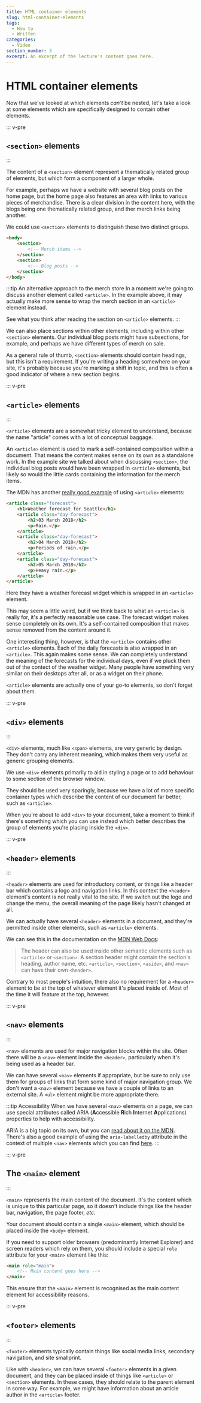 ```yaml
---
title: HTML container elements
slug: html-container-elements
tags:
  - How to
  - Written
categories:
  - Video
section_number: 3
excerpt: An excerpt of the lecture's content goes here.
---
```


# HTML container elements

Now that we've looked at which elements *can't* be nested, let's take a look at some elements which are specifically designed to contain other elements.

::: v-pre
## `<section>` elements
:::

The content of a `<section>` element represent a thematically related group of elements, but which form a component of a larger whole.

For example, perhaps we have a website with several blog posts on the home page, but the home page also features an area with links to various pieces of merchandise. There is a clear division in the content here, with the blogs being one thematically related group, and ther merch links being another.

We could use `<section>` elements to distinguish these two distinct groups.

```html
<body>
    <section>
        <!-- Merch items -->
    </section>
    <section>
        <!-- Blog posts -->
    </section>
</body>
```

:::tip An alternative approach to the merch store
In a moment we're going to discuss another element called `<article>`. In the example above, it may actually make more sense to wrap the merch section in an `<article>` element instead.

See what you think after reading the section on `<article>` elements. 
:::

We can also place sections within other elements, including within other `<section>` elements. Our individual blog posts might have subsections, for example, and perhaps we have different types of merch on sale.

As a general rule of thumb, `<section>` elements should contain headings, but this isn't a requirement. If you're writing a heading somewhere on your site, it's probably because you're marking a shift in topic, and this is often a good indicator of where a new section begins.

::: v-pre
## `<article>` elements
:::

`<article>` elements are a somewhat tricky element to understand, because the name "article" comes with a lot of conceptual baggage.

An `<article>` element is used to mark a self-contained composition within a document. That means the content makes sense on its own as a standalone work. In the example site we talked about when discussing `<section>`, the individual blog posts would have been wrapped in `<article>` elements, but likely so would the little cards containing the information for the merch items.

The MDN has another [really good example](https://developer.mozilla.org/en-US/docs/Web/HTML/Element/article) of using `<article>` elements:

```html
<article class="forecast">
    <h1>Weather forecast for Seattle</h1>
    <article class="day-forecast">
        <h2>03 March 2018</h2>
        <p>Rain.</p>
    </article>
    <article class="day-forecast">
        <h2>04 March 2018</h2>
        <p>Periods of rain.</p>
    </article>
    <article class="day-forecast">
        <h2>05 March 2018</h2>
        <p>Heavy rain.</p>
    </article>
</article>
```

Here they have a weather forecast widget which is wrapped in an `<article>` element.

This may seem a little weird, but if we think back to what an `<article>` is really for, it's a perfectly reasonable use case. The forecast widget makes sense completely on its own. It's a self-contained composition that makes sense removed from the content around it.

One interesting thing, however, is that the `<article>` contains other `<article>` elements. Each of the daily forecasts is also wrapped in an `<article>`. This again makes some sense. We can completely understand the meaning of the forecasts for the individual days, even if we pluck them out of the contect of the weather widget. Many people have something very similar on their desktops after all, or as a widget on their phone.

`<article>` elements are actually one of your go-to elements, so don't forget about them.

::: v-pre
## `<div>` elements
:::

`<div>` elements, much like `<span>` elements, are very generic by design. They don't carry any inherent meaning, which makes them very useful as generic grouping elements.

We use `<div>` elements primarily to aid in styling a page or to add behaviour to some section of the browser window.

They should be used very sparingly, because we have a lot of more specific container types which describe the content of our document far better, such as `<article>`.

When you're about to add `<div>` to your document, take a moment to think if there's something which you can use instead which better describes the group of elements you're placing inside the `<div>`.

::: v-pre
## `<header>` elements
:::

`<header>` elements are used for introductory content, or things like a header bar which contains a logo and navigation links. In this context the `<header>` element's content is not really vital to the site. If we switch out the logo and change the menu, the overall meaning of the page likely hasn't changed at all.

We can actually have several `<header>` elements in a document, and they're permitted inside other elements, such as `<article>` elements.

We can see this in the documentation on the [MDN Web Docs](https://developer.mozilla.org/en-US/docs/Web/Guide/HTML/Using_HTML_sections_and_outlines#Other_Semantic_HTML_elements_used_in_Sectioning):

> The header can also be used inside other semantic elements such as `<article>` or `<section>`. A section header might contain the section's heading, author name, etc. `<article>`, `<section>`, `<aside>`, and `<nav>` can have their own `<header>`.

Contrary to most people's intuition, there also no requirement for a `<header>` element to be at the top of whatever element it's placed inside of. Most of the time it will feature at the top, however.

::: v-pre
## `<nav>` elements
:::

`<nav>` elements are used for major navigation blocks within the site. Often there will be a `<nav>` element inside the `<header>`, particularly when it's being used as a header bar.

We can have several `<nav>` elements if appropriate, but be sure to only use them for groups of links that form some kind of major navigation group. We don't want a `<nav>` element because we have a couple of links to an external site. A `<ul>` element might be more appropriate there.

:::tip Accessibility
When we have several `<nav>` elements on a page, we can use special attributes called ARIA (**A**ccessible **R**ich **I**nternet **A**pplications) properties to help with accessibility.

ARIA is a big topic on its own, but you can [read about it on the MDN](https://developer.mozilla.org/en-US/docs/Web/Accessibility/ARIA). There's also a good example of using the `aria-labelledby` attribute in the context of multiple `<nav>` elements which you can find [here](https://developer.mozilla.org/en-US/docs/Web/HTML/Element/Heading_Elements#Labeling_section_content).
:::

::: v-pre
## The `<main>` element
:::

`<main>` represents the main content of the document. It's the content which is unique to this particular page, so it doesn't include things like the header bar, navigation, the page footer, *etc.*

Your document should contain a single `<main>` element, which should be placed inside the `<body>` element.

If you need to support older browsers (predominantly Internet Explorer) and screen readers which rely on them, you should include a special `role` attribute for your `<main>` element like this:

```html
<main role="main">
    <!-- Main content goes here -->
</main>
```

This ensure that the `<main>` element is recognised as the main content element for accessibility reasons.

::: v-pre
## `<footer>` elements
:::

`<footer>` elements typically contain things like social media links, secondary navigation, and site smallprint.

Like with `<header>`, we can have several `<footer>` elements in a given document, and they can be placed inside of things like `<article>` or `<section>` elements. In these cases, they should relate to the parent element in some way. For example, we might have information about an article author in the `<article>` footer.
